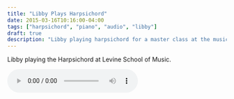```yaml
---
title: "Libby Plays Harpsichord"
date: 2015-03-16T10:16:00-04:00
tags: ["harpsichord", "piano", "audio", "libby"]
draft: true
description: "Libby playing harpsichord for a master class at the music school"
---
```


Libby playing the Harpsichord at Levine School of Music.

<audio controls>
	<source src='https://s3.amazonaws.com/media.eick.com/audio/2015/libby-harpsichord.mp3' type="audio/mpeg" >
</audio>
